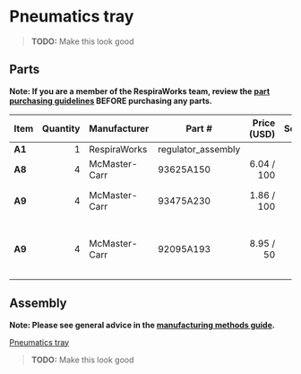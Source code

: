 # Pneumatics tray

> **TODO:** Make this look good

## Parts

**Note: If you are a member of the RespiraWorks team, review the [part purchasing guidelines][ppg]
BEFORE purchasing any parts.**

[ppg]: ../../purchasing_guidelines.md

| Item  | Quantity | Manufacturer   | Part #              | Price (USD)  | Sources[*][ppg]| Notes |
| ----- |---------:| -------------- | ------------------- | ------------:|:--------------:| ----- |
|**A1** | 1        | RespiraWorks   | regulator_assembly  |              | [Rw][a1rw]     |  |
|**A8** | 4        | McMaster-Carr | 93625A150     | 6.04 / 100   | [C][a2mcmc]             | M4 lock nuts |
|**A9** | 4        | McMaster-Carr | 93475A230     | 1.86 / 100   | [C][a3mcmc]             | M4 washers, 9mm OD |
|**A9** | 4        | McMaster-Carr | 92095A193     | 8.95 / 50   | [C][a4mcmc]  | M4 screw, 14mm: tray fasteners |

[a1rw]:   regulator
[a2mcmc]: https://www.mcmaster.com/93625A150/
[a3mcmc]: https://www.mcmaster.com/93475A230/
[a4mcmc]: https://www.mcmaster.com/92095A193/

## Assembly

**Note: Please see general advice in the [manufacturing methods guide](../../methods).**

[Pneumatics tray](pneumatics_tray.ipt)

> **TODO:** Make this look good
